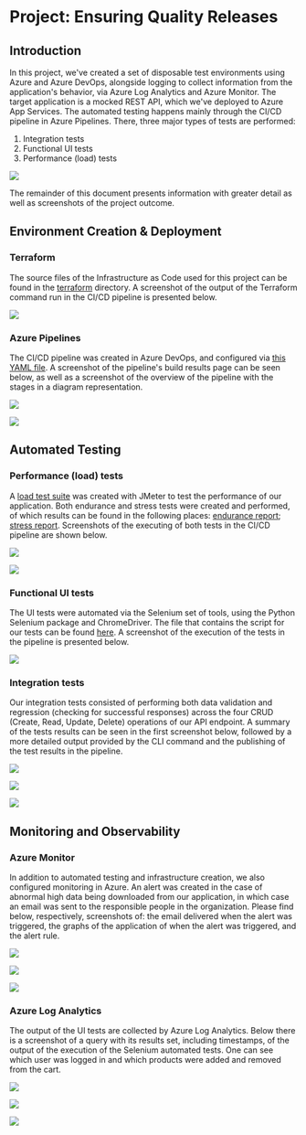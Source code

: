 # Project: Ensuring Quality Releases

## Introduction

In this project, we've created a set of disposable test environments using Azure and Azure DevOps, alongside logging to collect information from the application's behavior, via Azure Log Analytics and Azure Monitor. The target application is a mocked REST API, which we've deployed to Azure App Services. The automated testing happens mainly through the CI/CD pipeline in Azure Pipelines. There, three major types of tests are performed:

1. Integration tests
2. Functional UI tests
3. Performance (load) tests

![](./screenshots/project-overview.png)

The remainder of this document presents information with greater detail as well as screenshots of the project outcome.


## Environment Creation & Deployment

### Terraform

The source files of the Infrastructure as Code used for this project can be found in the [terraform](./terraform) directory. A screenshot of the output of the Terraform command run in the CI/CD pipeline is presented below.

![](./screenshots/terraform-init-and-apply.png)

### Azure Pipelines

The CI/CD pipeline was created in Azure DevOps, and configured via [this YAML file](./azure-pipelines.yaml). A screenshot of the pipeline's build results page can be seen below, as well as a screenshot of the overview of the pipeline with the stages in a diagram representation.

![](./screenshots/pipeline-build-results.png)

![](./screenshots/pipeline-overview.png)


## Automated Testing

### Performance (load) tests

A [load test suite](./automatedtesting/jmeter/) was created with JMeter to test the performance of our application. Both endurance and stress tests were created and performed, of which results can be found in the following places: [endurance report](./reports/endurance/index.html); [stress report](./reports/stress/index.html). Screenshots of the executing of both tests in the CI/CD pipeline are shown below.

![](./screenshots/jmeter-endurance-test.png)

![](./screenshots/jmeter-stress-test.png)


### Functional UI tests

The UI tests were automated via the Selenium set of tools, using the Python Selenium package and ChromeDriver. The file that contains the script for our tests can be found [here](./automatedtesting/selenium/login.py). A screenshot of the execution of the tests in the pipeline is presented below.

![](./screenshots/selenium-execution-ci.png)


### Integration tests

Our integration tests consisted of performing both data validation and regression (checking for successful responses) across the four CRUD (Create, Read, Update, Delete) operations of our API endpoint. A summary of the tests results can be seen in the first screenshot below, followed by a more detailed output provided by the CLI command and the publishing of the test results in the pipeline.

![](./screenshots/postman-run-summaries-page.png)

![](./screenshots/postman-charts.png)

![](./screenshots/postman-publish-tests-results.png)


## Monitoring and Observability

### Azure Monitor

In addition to automated testing and infrastructure creation, we also configured monitoring in Azure. An alert was created in the case of abnormal high data being downloaded from our application, in which case an email was sent to the responsible people in the organization. Please find below, respectively, screenshots of: the email delivered when the alert was triggered, the graphs of the application of when the alert was triggered, and the alert rule.

![](./screenshots/email-alert-100kb.png)

![](./screenshots/azure-monitor-alert-chart.png)

![](./screenshots/azure-monitor-alert-rule.png)


### Azure Log Analytics

The output of the UI tests are collected by Azure Log Analytics. Below there is a screenshot of a query with its results set, including timestamps, of the output of the execution of the Selenium automated tests. One can see which user was logged in and which products were added and removed from the cart.

![](./screenshots/log-analytics-user-login.png)

![](./screenshots/log-analytics-products-added.png)

![](./screenshots/log-analytics-products-removed.png)
